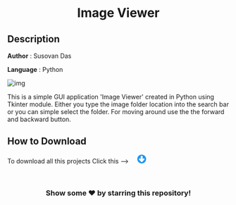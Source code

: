 #
**<H1 align = "center">Image Viewer</H1>**

## Description

**Author** : Susovan Das

**Language** : Python  

![img](https://github.com/SusovanGithub/Tkinter-Applications/blob/master/assets/imageviewer.gif)


This is a simple GUI application 'Image Viewer' created in Python using Tkinter module. Either you type the image folder location into the search bar or you can simple select the folder. For moving around use the the forward and backward button.

## How to Download

To download all this projects Click this --> &nbsp; &nbsp; [<img src="https://github.com/SusovanGithub/Tkinter-Applications/blob/master/assets/.download_icon.png" width="20" height="20"/>][DownGit]


<br>
<h3 align = "center"> Show some ❤️ by starring this repository!</h3>

<!-- Inner Links -->

[DownGit]: https://minhaskamal.github.io/DownGit/#/home?url=https://github.com/SusovanGithub/Tkinter-Applications/Image-Painter/